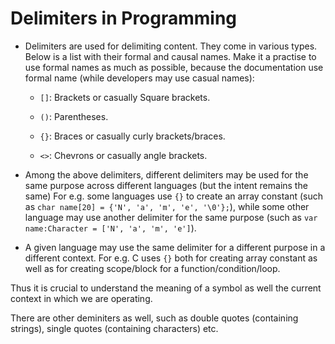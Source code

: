 # Delimiters in Programming

-   Delimiters are used for delimiting content. They come in various types. Below is a list with their formal and causal names. Make it a practise to use formal names as much as possible, because the documentation use formal name (while developers may use casual names):

    -   `[]`: Brackets or casually Square brackets.

    -   `()`: Parentheses.

    -   `{}`: Braces or casually curly brackets/braces.

    -   `<>`: Chevrons or casually angle brackets.

-   Among the above delimiters, different delimiters may be used for the same purpose across different languages (but the intent remains the same) For e.g. some languages use `{}` to create an array constant (such as `char name[20] = {'N', 'a', 'm', 'e', '\0'};`), while some other language may use another delimiter for the same purpose (such as `var name:Character = ['N', 'a', 'm', 'e']`).

-   A given language may use the same delimiter for a different purpose in a different context. For e.g. C uses `{}` both for creating array constant as well as for creating scope/block for a function/condition/loop.

Thus it is crucial to understand the meaning of a symbol as well the current context in which we are operating.

There are other deminiters as well, such as double quotes (containing strings), single quotes (containing characters) etc.
